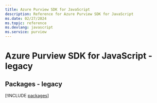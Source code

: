 ```yaml
---
title: Azure Purview SDK for JavaScript
description: Reference for Azure Purview SDK for JavaScript
ms.date: 02/27/2024
ms.topic: reference
ms.devlang: javascript
ms.service: purview
---
```

# Azure Purview SDK for JavaScript - legacy
## Packages - legacy
[!INCLUDE [packages](purview-index.md)]